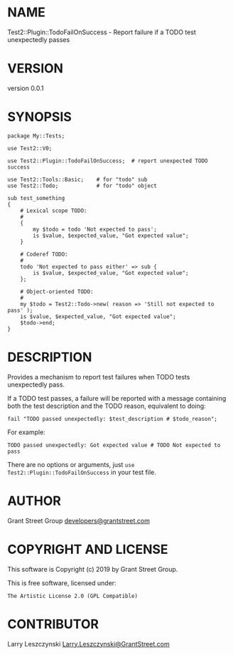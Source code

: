 # NAME

Test2::Plugin::TodoFailOnSuccess - Report failure if a TODO test unexpectedly passes

# VERSION

version 0.0.1

# SYNOPSIS

    package My::Tests;

    use Test2::V0;

    use Test2::Plugin::TodoFailOnSuccess;  # report unexpected TODO success

    use Test2::Tools::Basic;    # for "todo" sub
    use Test2::Todo;            # for "todo" object

    sub test_something
    {
        # Lexical scope TODO:
        #
        {
            my $todo = todo 'Not expected to pass';
            is $value, $expected_value, "Got expected value";
        }

        # Coderef TODO:
        #
        todo 'Not expected to pass either' => sub {
            is $value, $expected_value, "Got expected value";
        };

        # Object-oriented TODO:
        #
        my $todo = Test2::Todo->new( reason => 'Still not expected to pass' );
        is $value, $expected_value, "Got expected value";
        $todo->end;
    }

# DESCRIPTION

Provides a mechanism to report test failures when TODO tests unexpectedly pass.

If a TODO test passes, a failure will be reported with a message containing
both the test description and the TODO reason, equivalent to doing:

    fail "TODO passed unexpectedly: $test_description # $todo_reason";

For example:

    TODO passed unexpectedly: Got expected value # TODO Not expected to pass

There are no options or arguments, just `use Test2::Plugin::TodoFailOnSuccess`
in your test file.

# AUTHOR

Grant Street Group <developers@grantstreet.com>

# COPYRIGHT AND LICENSE

This software is Copyright (c) 2019 by Grant Street Group.

This is free software, licensed under:

    The Artistic License 2.0 (GPL Compatible)

# CONTRIBUTOR

Larry Leszczynski <Larry.Leszczynski@GrantStreet.com>
